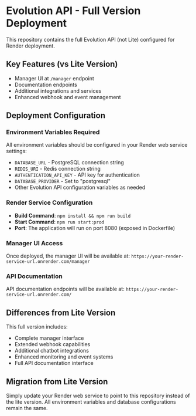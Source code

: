 # Evolution API - Full Version Deployment

This repository contains the full Evolution API (not Lite) configured for Render deployment.

## Key Features (vs Lite Version)
- Manager UI at `/manager` endpoint
- Documentation endpoints
- Additional integrations and services
- Enhanced webhook and event management

## Deployment Configuration

### Environment Variables Required
All environment variables should be configured in your Render web service settings:

- `DATABASE_URL` - PostgreSQL connection string
- `REDIS_URI` - Redis connection string
- `AUTHENTICATION_API_KEY` - API key for authentication
- `DATABASE_PROVIDER` - Set to "postgresql"
- Other Evolution API configuration variables as needed

### Render Service Configuration
- **Build Command**: `npm install && npm run build`
- **Start Command**: `npm run start:prod`
- **Port**: The application will run on port 8080 (exposed in Dockerfile)

### Manager UI Access
Once deployed, the manager UI will be available at:
`https://your-render-service-url.onrender.com/manager`

### API Documentation
API documentation endpoints will be available at:
`https://your-render-service-url.onrender.com/`

## Differences from Lite Version
This full version includes:
- Complete manager interface
- Extended webhook capabilities
- Additional chatbot integrations
- Enhanced monitoring and event systems
- Full API documentation interface

## Migration from Lite Version
Simply update your Render web service to point to this repository instead of the lite version. All environment variables and database configurations remain the same.